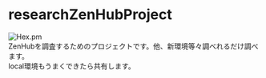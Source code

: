 # researchZenHubProject
![Hex.pm](https://img.shields.io/hexpm/l/:package.svg)  
ZenHubを調査するためのプロジェクトです。他、新環境等々調べれるだけ調べます。  
local環境もうまくできたら共有します。


